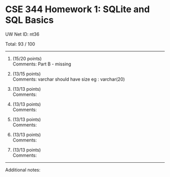# CSE 344 Homework 1: SQLite and SQL Basics

UW Net ID: nt36

Total: 93
 / 100

---

1. (15/20 points)  
   Comments: Part B - missing  


2. (13/15 points)  
   Comments: varchar should have size eg : varchar(20)


3. (13/13 points)  
   Comments: 


4. (13/13 points)  
   Comments: 


5. (13/13 points)  
   Comments: 


6. (13/13 points)  
   Comments:   


7. (13/13 points)  
   Comments:   


---

Additional notes: 
